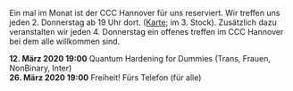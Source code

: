 Ein mal im Monat ist der CCC Hannover für uns reserviert. Wir treffen uns jeden 2. Donnerstag ab 19 Uhr dort. ([Karte](https://www.openstreetmap.org/way/28166185#map=19/52.38811/9.71793); im 3. Stock).
Zusätzlich dazu veranstalten wir jeden 4. Donnerstag ein offenes treffen im CCC Hannover bei dem alle willkommen sind.

<div class="box" markdown="1">
<strong>12. März 2020 19:00</strong> Quantum Hardening for Dummies (Trans, Frauen, NonBinary, Inter)
<br>
<strong>26. März 2020 19:00</strong> Freiheit! Fürs Telefon (für alle)
</div>
